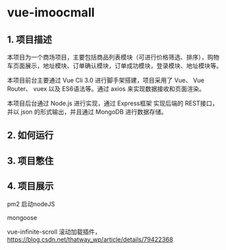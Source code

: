 # vue-imoocmall

## 1. 项目描述

本项目为一个商场项目，主要包括商品列表模块（可进行价格筛选、排序），购物车页面展示，地址模块、订单确认模块，订单成功模块，登录模块、地址模块等。

本项目前台主要通过 Vue Cli 3.0 进行脚手架搭建，项目采用了 Vue、 Vue Router、 vuex 以及 ES6语法等。通过 axios 来实现数据接收和页面渲染。

本项目后台通过 Node.js 进行实现，通过 Express框架 实现后端的 REST接口，并以 json 的形式输出，并且通过 MongoDB 进行数据存储。

## 2. 如何运行

## 3. 项目憋住

## 4. 项目展示

pm2 启动nodeJS

mongoose

vue-infinite-scroll 滚动加载插件，<https://blog.csdn.net/thatway_wp/article/details/79422368>